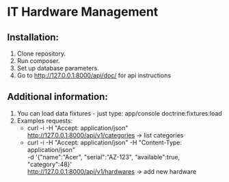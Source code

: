 IT Hardware Management
========================

Installation:
--------------
1. Clone repository.
2. Run composer.
3. Set up database parameters.
4. Go to http://127.0.0.1:8000/api/doc/ for api instructions


Additional information:
---------------------------
1. You can load data fixtures - just type: app/console doctrine:fixtures:load
2. Examples requests:
    - curl -i -H "Accept: application/json" http://127.0.0.1:8000/api/v1/categories -> list categories
    - curl -i -H "Accept: application/json" -H "Content-Type: application/json" \
        -d '{"name":"Acer", "serial":"AZ-123", "available":true, "category":48}' \
        http://127.0.0.1:8000/api/v1/hardwares -> add new hardware

